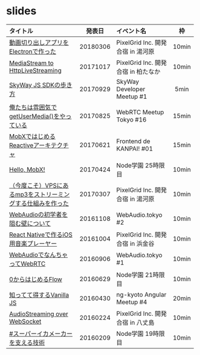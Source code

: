 # slides

|タイトル|発表日|イベント名|枠|
|:-------|:----:|:---------|:-:|
|[動画切り出しアプリをElectronで作った](https://leader22.github.io/slides/pxg_camp-2018a/)|20180306|PixelGrid Inc. 開発合宿 in 湯河原|10min|
|[MediaStream to HttpLiveStreaming](https://leader22.github.io/slides/pxg_camp-2017b/)|20171017|PixelGrid Inc. 開発合宿 in 柏たなか|10min|
|[SkyWay JS SDKの歩き方](https://leader22.github.io/slides/skyway_dev_meetup-1//)|20170929|SkyWay Developer Meetup #1|5min|
|[俺たちは雰囲気でgetUserMedia()をやっている](https://leader22.github.io/slides/webrtc_meetup-16/)|20170825|WebRTC Meetup Tokyo #16|15min|
|[MobXではじめるReactiveアーキテクチャ](https://leader22.github.io/slides/fe_de_kanpai-1/)|20170621|Frontend de KANPAI! #01|15min|
|[Hello, MobX!](https://leader22.github.io/slides/node_gakuen-25/)|20170424|Node学園 25時限目|10min|
|[（今度こそ）VPSにあるmp3をストリーミングする仕組みを作った](https://leader22.github.io/slides/pxg_camp-2017a/)|20170307|PixelGrid Inc. 開発合宿 in 湯河原|10min|
|[WebAudioの初学者を阻む壁について](https://leader22.github.io/slides/webaudio_tokyo-2/)|20161108|WebAudio.tokyo #2|10min|
|[React Nativeで作るiOS用音楽プレーヤー](https://leader22.github.io/slides/pxg_camp-2016b/)|20161004|PixelGrid Inc. 開発合宿 in 浜金谷|10min|
|[WebAudioでなんちゃってWebRTC](https://leader22.github.io/slides/webaudio_tokyo-1/)|20160906|WebAudio.tokyo #1|10min|
|[0からはじめるFlow](https://leader22.github.io/slides/node_gakuen-21/)|20160629|Node学園 21時限目|10min|
|[知ってて得するVanilla JS](https://leader22.github.io/slides/ng_kyoto-4/)|20160430|ng-kyoto Angular Meetup #4|20min|
|[AudioStreaming over WebSocket](https://leader22.github.io/slides/pxg_camp-2016a/)|20160224|PixelGrid Inc. 開発合宿 in 八丈島|10min|
|[#スーパーイカメーカー を支える技術](https://leader22.github.io/slides/node_gakuen-19/)|20160209|Node学園 19時限目|10min|
